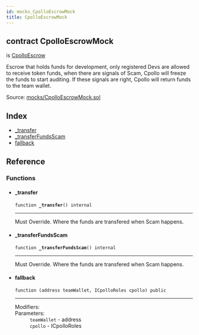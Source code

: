 ```yaml
---
id: mocks_CpolloEscrowMock
title: CpolloEscrowMock
---
```


<div class="contract-doc"><div class="contract"><h2 class="contract-header"><span class="contract-kind">contract</span> CpolloEscrowMock</h2><p class="base-contracts"><span>is</span> <a href="escrow_CpolloEscrow.html">CpolloEscrow</a></p><p class="description">Escrow that holds funds for development, only registered Devs are allowed to receive token funds, when there are signals of Scam, Cpollo will freeze the funds to start auditing. If these signals are right, Cpollo will return funds to the team wallet.</p><div class="source">Source: <a href="https://github.com/Cpollo/Ethereum/blob/v0.0.1/contracts/mocks/CpolloEscrowMock.sol" target="_blank">mocks/CpolloEscrowMock.sol</a></div></div><div class="index"><h2>Index</h2><ul><li><a href="mocks_CpolloEscrowMock.html#_transfer">_transfer</a></li><li><a href="mocks_CpolloEscrowMock.html#_transferFundsScam">_transferFundsScam</a></li><li><a href="mocks_CpolloEscrowMock.html#">fallback</a></li></ul></div><div class="reference"><h2>Reference</h2><div class="functions"><h3>Functions</h3><ul><li><div class="item function"><span id="_transfer" class="anchor-marker"></span><h4 class="name">_transfer</h4><div class="body"><code class="signature">function <strong>_transfer</strong><span>() </span><span>internal </span></code><hr/><div class="description"><p>Must Override. Where the funds are transfered when Scam happens.</p></div></div></div></li><li><div class="item function"><span id="_transferFundsScam" class="anchor-marker"></span><h4 class="name">_transferFundsScam</h4><div class="body"><code class="signature">function <strong>_transferFundsScam</strong><span>() </span><span>internal </span></code><hr/><div class="description"><p>Must Override. Where the funds are transfered when Scam happens.</p></div></div></div></li><li><div class="item function"><span id="fallback" class="anchor-marker"></span><h4 class="name">fallback</h4><div class="body"><code class="signature">function <strong></strong><span>(address teamWallet, ICpolloRoles cpollo) </span><span>public </span></code><hr/><dl><dt><span class="label-modifiers">Modifiers:</span></dt><dd></dd><dt><span class="label-parameters">Parameters:</span></dt><dd><div><code>teamWallet</code> - address</div><div><code>cpollo</code> - ICpolloRoles</div></dd></dl></div></div></li></ul></div></div></div>
